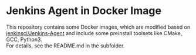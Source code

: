 # Jenkins Agent in Docker Image
This repository contains some Docker images, which are modified based on [jenkinsci/Jenkins-Agent](https://github.com/jenkinsci/docker-agent) and include some preinstall toolsets like CMake, GCC, Python3.   
For details, see the README.md in the subfolder.   
